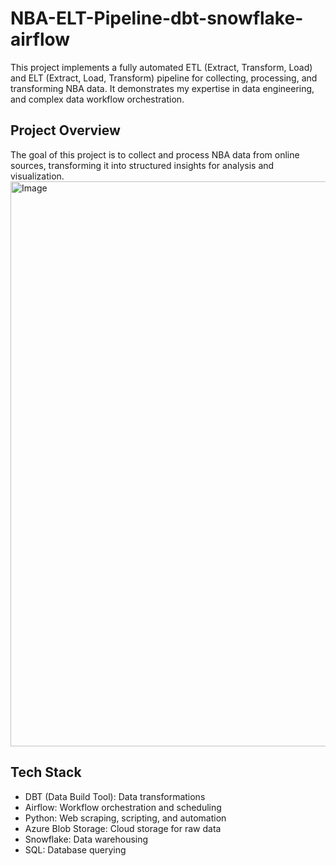 # NBA-ELT-Pipeline-dbt-snowflake-airflow
This project implements a fully automated ETL (Extract, Transform, Load) and ELT (Extract, Load, Transform) pipeline for collecting, processing, and transforming NBA data. It demonstrates my expertise in data engineering, and complex data workflow orchestration.

## Project Overview
The goal of this project is to collect and process NBA data from online sources, transforming it into structured insights for analysis and visualization.
<img width="904" alt="Image" src="https://github.com/user-attachments/assets/ce70a858-7f0a-4e27-96c7-605a0dc13782" />

## Tech Stack
* DBT (Data Build Tool): Data transformations
* Airflow: Workflow orchestration and scheduling
* Python: Web scraping, scripting, and automation
* Azure Blob Storage: Cloud storage for raw data
* Snowflake: Data warehousing
* SQL: Database querying

